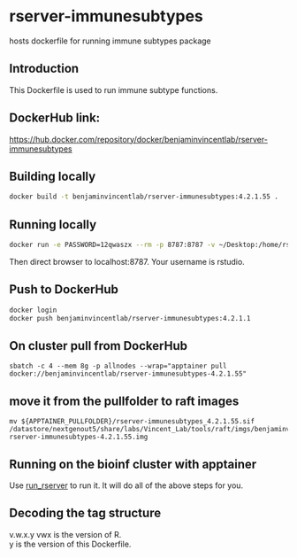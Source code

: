 # rserver-immunesubtypes
hosts dockerfile for running immune subtypes package

## Introduction
This Dockerfile is used to run immune subtype functions.


## DockerHub link:  
https://hub.docker.com/repository/docker/benjaminvincentlab/rserver-immunesubtypes   


## Building locally
```bash
docker build -t benjaminvincentlab/rserver-immunesubtypes:4.2.1.55 .
```


## Running locally
```bash
docker run -e PASSWORD=12qwaszx --rm -p 8787:8787 -v ~/Desktop:/home/rstudio benjaminvincentlab/rserver-immunesubtypes:4.2.1.55
```
Then direct browser to localhost:8787. Your username is rstudio.


## Push to DockerHub
```bash
docker login
docker push benjaminvincentlab/rserver-immunesubtypes:4.2.1.1
```

## On cluster pull from DockerHub
```
sbatch -c 4 --mem 8g -p allnodes --wrap="apptainer pull docker://benjaminvincentlab/rserver-immunesubtypes-4.2.1.55"
```

## move it from the pullfolder to raft images
```
mv ${APPTAINER_PULLFOLDER}/rserver-immunesubtypes_4.2.1.55.sif /datastore/nextgenout5/share/labs/Vincent_Lab/tools/raft/imgs/benjaminvincentlab-rserver-immunesubtypes-4.2.1.55.img
```

## Running on the bioinf cluster with apptainer


Use [run_rserver](https://sc.unc.edu/benjamin-vincent-lab/scripts/run_rserver) to run it.  It will do all of the above steps for you.


## Decoding the tag structure
v.w.x.y 
vwx is the version of R.  
y is the version of this Dockerfile.  



